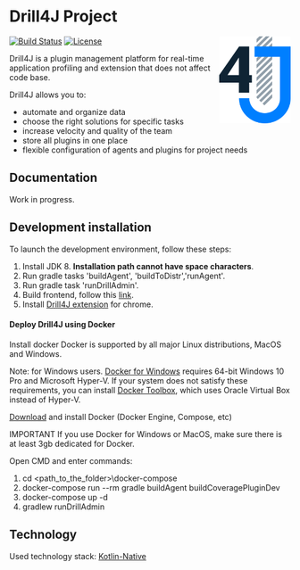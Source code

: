 # Drill4J Project 
 [![Build Status](https://travis-ci.org/Drill4J/Drill4J.svg?branch=master)](https://travis-ci.org/Drill4J/Drill4J)
 [![License](https://camo.githubusercontent.com/8e7da7b6b632d5ef4bce9a550a5d5cfe400ca1fe/68747470733a2f2f696d672e736869656c64732e696f2f62616467652f6c6963656e73652d4170616368652532304c6963656e7365253230322e302d626c75652e7376673f7374796c653d666c6174)](http://www.apache.org/licenses/LICENSE-2.0)
<img src="./resources/logo.svg" alt="Logo" width="128" align="right">

Drill4J is a plugin management platform for real-time application profiling and extension that does not affect code base.

Drill4J allows you to:

-   automate and organize data
-   choose the right solutions for specific tasks
-   increase velocity and quality of the team
-   store all plugins in one place
-   flexible configuration of agents and plugins for project needs

## Documentation

Work in progress.

## Development installation

To launch the development environment, follow these steps:
1. Install JDK 8. **Installation path cannot have space characters**.
2. Run gradle tasks 'buildAgent', 'buildToDistr','runAgent'.
3. Run gradle task 'runDrillAdmin'.
4. Build frontend, follow this [link](https://github.com/Drill4J/admin-ui).
5. Install [Drill4J extension](https://chrome.google.com/webstore/detail/drill4j-browser-extension/lhlkfdlgddnmbhhlcopcliflikibeplm?hl=ru) for chrome.


#### Deploy Drill4J using Docker
Install docker
Docker is supported by all major Linux distributions, MacOS and Windows.

Note: for Windows users. [Docker for Windows](https://docs.docker.com/docker-for-windows/) requires 64-bit Windows 10 Pro and Microsoft Hyper-V. If your system does not satisfy these requirements, you can install [Docker Toolbox](https://docs.docker.com/toolbox/toolbox_install_windows/), which uses Oracle Virtual Box instead of Hyper-V.

[Download](https://www.docker.com/community-edition) and install Docker (Docker Engine, Compose, etc)

IMPORTANT If you use Docker for Windows or MacOS, make sure there is at least 3gb dedicated for Docker.

Open CMD and enter commands:

1.  cd <path_to_the_folder>\docker-compose 
2.  docker-compose run --rm gradle buildAgent buildCoveragePluginDev
3.  docker-compose up -d
4.  gradlew runDrillAdmin

## Technology

Used technology stack: [Kotlin-Native](https://kotlinlang.org/docs/reference/native-overview.html)
